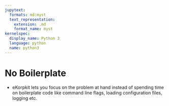 ```yaml
---
jupytext:
  formats: md:myst
  text_representation:
    extension: .md
    format_name: myst
kernelspec:
  display_name: Python 3
  language: python
  name: python3
---
```


# No Boilerplate

- eKorpkit lets you focus on the problem at hand instead of spending time on boilerplate code like command line flags, loading configuration files, logging etc.
